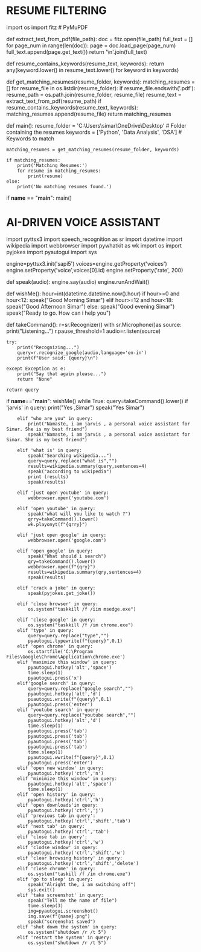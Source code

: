 # RESUME FILTERING

import os
import fitz  # PyMuPDF

def extract_text_from_pdf(file_path):
    doc = fitz.open(file_path)
    full_text = []
    for page_num in range(len(doc)):
        page = doc.load_page(page_num)
        full_text.append(page.get_text())
    return '\n'.join(full_text)

def resume_contains_keywords(resume_text, keywords):
    return any(keyword.lower() in resume_text.lower() for keyword in keywords)

def get_matching_resumes(resume_folder, keywords):
    matching_resumes = []
    for resume_file in os.listdir(resume_folder):
        if resume_file.endswith('.pdf'):
            resume_path = os.path.join(resume_folder, resume_file)
            resume_text = extract_text_from_pdf(resume_path)
            if resume_contains_keywords(resume_text, keywords):
                matching_resumes.append(resume_file)
    return matching_resumes

def main():
    resume_folder = 'C:\\Users\\simar\\OneDrive\\Desktop'  # Folder containing the resumes
    keywords = ['Python', 'Data Analysis', 'DSA']  # Keywords to match

    matching_resumes = get_matching_resumes(resume_folder, keywords)
    
    if matching_resumes:
        print('Matching Resumes:')
        for resume in matching_resumes:
            print(resume)
    else:
        print('No matching resumes found.')

if __name__ == "__main__":
    main()








# AI-DRIVEN VOICE ASSISTANT

import pyttsx3
import speech_recognition as sr
import datetime
import wikipedia
import webbrowser
import pywhatkit as wk
import os
import pyjokes
import pyautogui 
import sys

engine=pyttsx3.init('sapi5')
voices=engine.getProperty('voices')
engine.setProperty('voice',voices[0].id)
engine.setProperty('rate', 200)

def speak(audio):
    engine.say(audio)
    engine.runAndWait()

def wishMe():
    hour=int(datetime.datetime.now().hour)
    if hour>=0 and hour<12:
        speak("Good Morning Simar")
    elif hour>=12 and hour<18:
        speak("Good Afternoon Simar")
    else:
        speak("Good evening Simar")
    speak("Ready to go. How can i help you")

def takeCommand():
    r=sr.Recognizer()
    with sr.Microphone()as source:
      print("Listening...")
      r.pause_threshold=1
      audio=r.listen(source)

    try:
        print("Recognizing...")
        query=r.recognize_google(audio,language='en-in')
        print(f"User said: {query}\n")

    except Exception as e:
        print("Say that again please...")
        return "None"

    return query

if __name__=="__main__":
    wishMe()
    while True:
        query=takeCommand().lower()
        if 'jarvis' in query:
            print("Yes ,Simar")
            speak("Yes Simar")

        elif "who are you" in query:
            print("Namaste, i am jarvis , a personal voice assistant for Simar. She is my best friend")
            speak("Namaste, i am jarvis , a personal voice assistant for Simar. She is my best friend")

        elif 'what is' in query:
            speak("Searching wikipedia...")
            query=query.replace("what is","")
            results=wikipedia.summary(query,sentences=4)
            speak("according to wikipedia")
            print (results)
            speak(results)

        elif 'just open youtube' in query:
            webbrowser.open('youtube.com')

        elif 'open youtube' in query:
            speak("what will you like to watch ?")
            qrry=takeCommand().lower()
            wk.playonyt(f"{qrry}")

        elif 'just open google' in query:
            webbrowser.open('google.com')

        elif 'open google' in query:
            speak("What should i search")
            qry=takeCommand().lower()
            webbrowser.open(f"{qry}")
            results=wikipedia.summary(qry,sentences=4)
            speak(results)

        elif 'crack a joke' in query:
            speak(pyjokes.get_joke())

        elif 'close browser' in query:
            os.system("taskkill /f /iim msedge.exe")

        elif 'close google' in query:
            os.system("taskkill /f /im chrome.exe")
        elif 'type' in query:
            query=query.replace("type","")
            pyautogui.typewrite(f"{query}",0.1)
        elif 'open chrome' in query:
            os.startfile('C:\Program Files\Google\Chrome\Application\chrome.exe')
        elif 'maximize this window' in query:
            pyautogui.hotkey('alt','space')
            time.sleep(1)
            pyautogui.press('x')
        elif'google search' in query:
            query=query.replace("google search","")
            pyautogui.hotkey('alt','d')
            puautogui.write(f"{query}",0.1)
            pyautogui.press('enter')
        elif 'youtube search' in query:
            query=query.replace("youtube search","")
            pyautogui.hotkey('alt','d')
            time.sleep(1)
            pyautogui.press('tab')
            pyautogui.press('tab')
            pyautogui.press('tab')
            pyautogui.press('tab')
            time.sleep(1)
            pyautogui.wwrite(f"{query}",0.1)
            pyautogui.press('enter')
        elif 'open new window' in query:
            pyautogui.hotkey('ctrl','n')
        elif 'minimize this window' in query:
            pyautogui.hotkey('alt','space')
            time.sleep(1)
        elif 'open history' in query:
            pyautogui.hotkey('ctrl','h')
        elif 'open downloads'in query:
            pyautogui.hotkey('ctrl','j')
        elif 'previous tab in query':
            pyautogui.hotkey('ctrl','shift','tab')
        elif 'next tab' in query:
            pyautogui.hotkey('ctrl','tab')
        elif 'close tab in query':
            pyautogui.hotkey('ctrl','w')
        elif 'clodse window' in query:
            pyautogui.hotkey('ctrl','shift','w')
        elif 'clear browsing history' in query:
            pyautogui.hotkey('ctrl','shift','delete')
        elif 'close chrome' in query:
            os.system("taskill /f /im chrome.exe")
        elif 'go to sleep' in query:
            speak("Alright the, i am switching off")
            sys.exit()
        elif 'take screenshot' in query:
            speak("Tell me the name of file")
            time.sleep(3)
            img=pyautogui.screenshot()
            img.save(f"{name}.png")
            speak("screenshot saved")
        elif 'shut dowm the system' in query:
            os.system("shutdown /r /t 5")
        elif 'restart the system' in query:
            os.system("shutdown /r /t 5")
            
            
            
